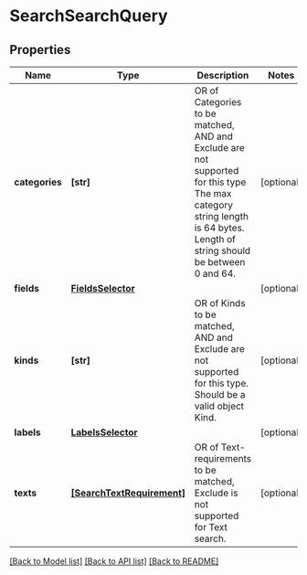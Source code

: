# SearchSearchQuery

## Properties
Name | Type | Description | Notes
------------ | ------------- | ------------- | -------------
**categories** | **[str]** | OR of Categories to be matched, AND and Exclude are not supported for this type The max category string length is 64 bytes. Length of string should be between 0 and 64. | [optional] 
**fields** | [**FieldsSelector**](FieldsSelector.md) |  | [optional] 
**kinds** | **[str]** | OR of Kinds to be matched, AND and Exclude are not supported for this type. Should be a valid object Kind. | [optional] 
**labels** | [**LabelsSelector**](LabelsSelector.md) |  | [optional] 
**texts** | [**[SearchTextRequirement]**](SearchTextRequirement.md) | OR of Text-requirements to be matched, Exclude is not supported for Text search. | [optional] 

[[Back to Model list]](../README.md#documentation-for-models) [[Back to API list]](../README.md#documentation-for-api-endpoints) [[Back to README]](../README.md)


